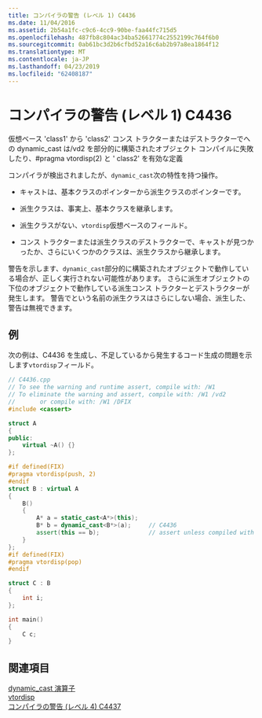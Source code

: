 ```yaml
---
title: コンパイラの警告 (レベル 1) C4436
ms.date: 11/04/2016
ms.assetid: 2b54a1fc-c9c6-4cc9-90be-faa44fc715d5
ms.openlocfilehash: 487fb8c804ac34ba52661774c2552199c764f6b0
ms.sourcegitcommit: 0ab61bc3d2b6cfbd52a16c6ab2b97a8ea1864f12
ms.translationtype: MT
ms.contentlocale: ja-JP
ms.lasthandoff: 04/23/2019
ms.locfileid: "62408187"
---
```

# <a name="compiler-warning-level-1-c4436"></a>コンパイラの警告 (レベル 1) C4436

仮想ベース 'class1' から 'class2' コンス トラクターまたはデストラクターでへの dynamic_cast は/vd2 を部分的に構築されたオブジェクト コンパイルに失敗したり、#pragma vtordisp(2) と ' class2' を有効な定義

コンパイラが検出されましたが、`dynamic_cast`次の特性を持つ操作。

- キャストは、基本クラスのポインターから派生クラスのポインターです。

- 派生クラスは、事実上、基本クラスを継承します。

- 派生クラスがない、`vtordisp`仮想ベースのフィールド。

- コンス トラクターまたは派生クラスのデストラクターで、キャストが見つかったか、さらにいくつかのクラスは、派生クラスから継承します。

警告を示します、`dynamic_cast`部分的に構築されたオブジェクトで動作している場合が、正しく実行されない可能性があります。  さらに派生オブジェクトの下位のオブジェクトで動作している派生コンス トラクターとデストラクターが発生します。  警告でという名前の派生クラスはさらにしない場合、派生した、警告は無視できます。

## <a name="example"></a>例

次の例は、C4436 を生成し、不足しているから発生するコード生成の問題を示します`vtordisp`フィールド。

```cpp
// C4436.cpp
// To see the warning and runtime assert, compile with: /W1
// To eliminate the warning and assert, compile with: /W1 /vd2
//       or compile with: /W1 /DFIX
#include <cassert>

struct A
{
public:
    virtual ~A() {}
};

#if defined(FIX)
#pragma vtordisp(push, 2)
#endif
struct B : virtual A
{
    B()
    {
        A* a = static_cast<A*>(this);
        B* b = dynamic_cast<B*>(a);     // C4436
        assert(this == b);              // assert unless compiled with /vd2
    }
};
#if defined(FIX)
#pragma vtordisp(pop)
#endif

struct C : B
{
    int i;
};

int main()
{
    C c;
}
```

## <a name="see-also"></a>関連項目

[dynamic_cast 演算子](../../cpp/dynamic-cast-operator.md)<br/>
[vtordisp](../../preprocessor/vtordisp.md)<br/>
[コンパイラの警告 (レベル 4) C4437](../../error-messages/compiler-warnings/compiler-warning-level-4-c4437.md)
